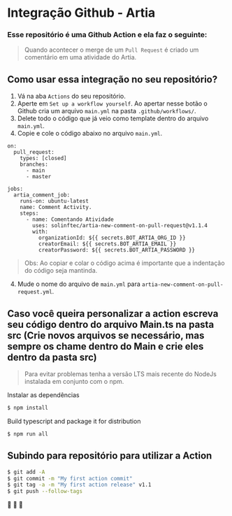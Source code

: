 # Integração Github - Artia 

### Esse repositório é uma Github Action e ela faz o seguinte:
> Quando acontecer o merge de um `Pull Request` é criado um comentário em uma atividade do Artia.



## Como usar essa integração no seu repositório?

1. Vá na aba `Actions` do seu repositório.
2. Aperte em `Set up a workflow yourself`. Ao apertar nesse botão o Github cria um arquivo `main.yml` na pasta `.github/workflows/`.
3. Delete todo o código que já veio como template dentro do arquivo `main.yml`.
4. Copie e cole o código abaixo no arquivo `main.yml`.
```
on:
  pull_request:
    types: [closed]
    branches:
      - main
      - master
  
jobs:
  artia_comment_job:
    runs-on: ubuntu-latest
    name: Comment Activity.
    steps:
      - name: Comentando Atividade
        uses: solinftec/artia-new-comment-on-pull-request@v1.1.4
        with: 
          organizationId: ${{ secrets.BOT_ARTIA_ORG_ID }}
          creatorEmail: ${{ secrets.BOT_ARTIA_EMAIL }}
          creatorPassword: ${{ secrets.BOT_ARTIA_PASSWORD }}

```
> Obs: Ao copiar e colar o código acima é importante que a indentação do código seja mantinda. 

4. Mude o nome do arquivo de `main.yml` para `artia-new-comment-on-pull-request.yml`.



## Caso você queira personalizar a action escreva seu código dentro do arquivo Main.ts na pasta src (Crie novos arquivos se necessário, mas sempre os chame dentro do Main e crie eles dentro da pasta src)

> Para evitar problemas tenha a versão LTS mais recente do NodeJs instalada em conjunto com o npm.

Instalar as dependências

```bash
$ npm install
```

Build typescript and package it for distribution

```bash
$ npm run all
```


## Subindo para repositório para utilizar a Action

```bash
$ git add -A
$ git commit -m "My first action commit"
$ git tag -a -m "My first action release" v1.1
$ git push --follow-tags
```

:rocket: :rocket: :rocket:
